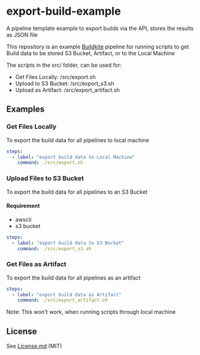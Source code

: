 # export-build-example
A pipeline template example to export builds via the API, stores the results as JSON file

This repository is an example [Buildkite](https://buildkite.com/) pipeline for running scripts to get Build data to be stored S3 Bucket, Artifact, or to the Local Machine 

The scripts in the src/ folder, can be used for:
* Get Files Locally: /src/export.sh
* Upload to S3 Bucket: /src/export_s3.sh
* Upload as Artifact: /src/export_artifact.sh


## Examples
### Get Files Locally
To export the build data for all pipelines to local machine
```yml
steps:
  - label: "export build data to Local Machine"
    command: ./src/export.sh
```

### Upload Files to S3 Bucket
To  export the build data for all pipelines to an S3 Bucket

#### Requirement
* awscli 
* s3 bucket

```yml
steps:
  - label: "export build data to S3 Bucket"
    command: ./src/export_s3.sh
```


### Get Files as Artifact

To export the build data for all pipelines as an artifact
```yml
steps:
  - label: "export build data as Artifact"
    command: ./src/export_artifact.sh
```
Note: This won't work, when running scripts through local machine

## License

See [License.md](License.md) (MIT)
